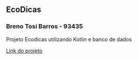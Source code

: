 ## EcoDicas

### Breno Tosi Barros - 93435

Projeto Ecodicas utilizando Kotlin e banco de dados

[Link do projeto](https://github.com/Brecori/GSKotlin_ListaDica)

